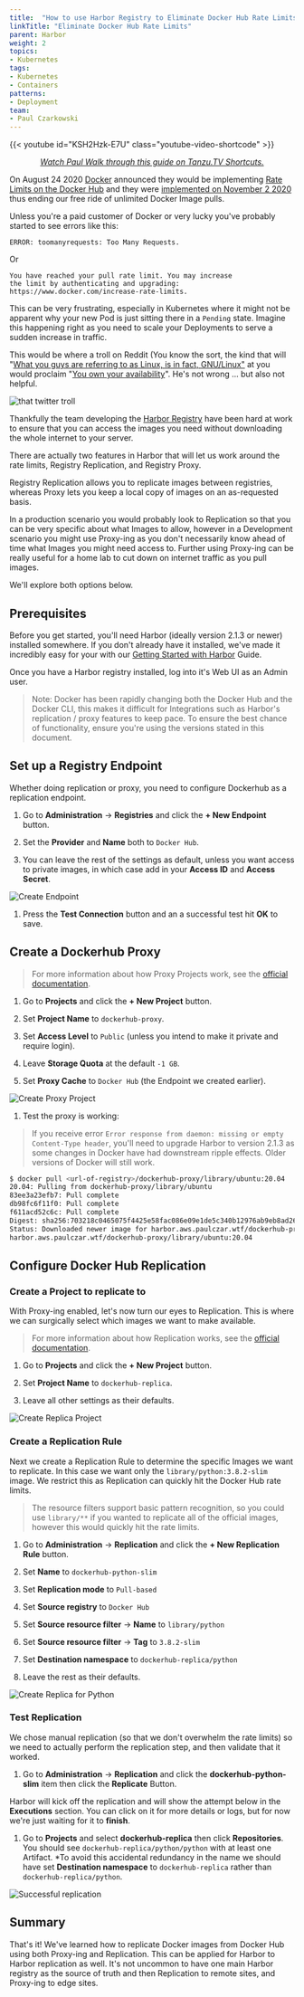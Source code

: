 ```yaml
---
title:  "How to use Harbor Registry to Eliminate Docker Hub Rate Limits"
linkTitle: "Eliminate Docker Hub Rate Limits"
parent: Harbor
weight: 2
topics:
- Kubernetes
tags:
- Kubernetes
- Containers
patterns:
- Deployment
team:
- Paul Czarkowski
---
```


{{< youtube id="KSH2Hzk-E7U" class="youtube-video-shortcode" >}}
<div align="center"><i><a href="https://www.youtube.com/watch?v=KSH2Hzk-E7U&feature=youtu.be">Watch Paul Walk through this guide on Tanzu.TV Shortcuts.</a></i></div>

On August 24 2020 [Docker](https://docker.com) announced they would be implementing [Rate Limits on the Docker Hub](https://www.docker.com/blog/scaling-docker-to-serve-millions-more-developers-network-egress/) and they were [implemented on November 2 2020](https://www.docker.com/blog/what-you-need-to-know-about-upcoming-docker-hub-rate-limiting/) thus ending our free ride of unlimited Docker Image pulls.

Unless you're a paid customer of Docker or very lucky you've probably started to see errors like this:

```
ERROR: toomanyrequests: Too Many Requests.
```

Or

```
You have reached your pull rate limit. You may increase
the limit by authenticating and upgrading:
https://www.docker.com/increase-rate-limits.
```

This can be very frustrating, especially in Kubernetes where it might not be apparent why your new Pod is just sitting there in a `Pending` state. Imagine this happening right as you need to scale your Deployments to serve a sudden increase in traffic.

This would be where a troll on Reddit (You know the sort, the kind that will "[What you guys are referring to as Linux, is in fact, GNU/Linux"](https://news.ycombinator.com/item?id=6277943) at you would proclaim "[You own your availability](https://www.whoownsmyavailability.com/)". He's not wrong ... but also not helpful.

![that twitter troll](/images/guides/kubernetes/harbor-as-docker-proxy/tweet-who-owns-your-availability.png)

Thankfully the team developing the [Harbor Registry](https://goharbor.io/) have been hard at work to ensure that you can access the images you need without downloading the whole internet to your server.

There are actually two features in Harbor that will let us work around the rate limits, Registry Replication, and Registry Proxy.

Registry Replication allows you to replicate images between registries, whereas Proxy lets you keep a local copy of images on an as-requested basis.

In a production scenario you would probably look to Replication so that you can be very specific about what Images to allow, however in a Development scenario you might use Proxy-ing as you don't necessarily know ahead of time what Images you might need access to. Further using Proxy-ing can be really useful for a home lab to cut down on internet traffic as you pull images.

We'll explore both options below.

## Prerequisites

Before you get started, you'll need Harbor (ideally version 2.1.3 or newer) installed somewhere. If you don't already have it installed, we've made it incredibly easy for your with our [Getting Started with Harbor](../harbor-gs/) Guide.

Once you have a Harbor registry installed, log into it's Web UI as an Admin user.

> Note: Docker has been rapidly changing both the Docker Hub and the Docker CLI, this makes it difficult for Integrations such as Harbor's replication / proxy features to keep pace. To ensure the best chance of functionality, ensure you're using the versions stated in this document.

## Set up a Registry Endpoint

Whether doing replication or proxy, you need to configure Dockerhub as a replication endpoint.

1. Go to **Administration** -> **Registries** and click the **+ New Endpoint** button.

1. Set the **Provider** and **Name** both to `Docker Hub`.

1. You can leave the rest of the settings as default, unless you want access to private images, in which case add in your **Access ID** and **Access Secret**.

![Create Endpoint](/images/guides/kubernetes/harbor-as-docker-proxy/create-endpoint.png)

1. Press the **Test Connection** button and an a successful test hit **OK** to save.

## Create a Dockerhub Proxy

> For more information about how Proxy Projects work, see the [official documentation](https://goharbor.io/docs/2.1.0/administration/configure-proxy-cache/).

1. Go to **Projects** and click the **+ New Project** button.

1. Set **Project Name** to `dockerhub-proxy`.

1. Set **Access Level** to `Public` (unless you intend to make it private and require login).

1. Leave **Storage Quota** at the default `-1 GB`.

1. Set **Proxy Cache** to `Docker Hub` (the Endpoint we created earlier).

![Create Proxy Project](/images/guides/kubernetes/harbor-as-docker-proxy/create-proxy-project.png)

1. Test the proxy is working:

> If you receive error `Error response from daemon: missing or empty Content-Type header`, you'll need to upgrade Harbor to version 2.1.3 as some changes in Docker have had downstream ripple effects. Older versions of Docker will still work.

```bash
$ docker pull <url-of-registry>/dockerhub-proxy/library/ubuntu:20.04
20.04: Pulling from dockerhub-proxy/library/ubuntu
83ee3a23efb7: Pull complete
db98fc6f11f0: Pull complete
f611acd52c6c: Pull complete
Digest: sha256:703218c0465075f4425e58fac086e09e1de5c340b12976ab9eb8ad26615c3715
Status: Downloaded newer image for harbor.aws.paulczar.wtf/dockerhub-proxy/library/ubuntu:20.04
harbor.aws.paulczar.wtf/dockerhub-proxy/library/ubuntu:20.04
```

## Configure Docker Hub Replication

### Create a Project to replicate to

With Proxy-ing enabled, let's now turn our eyes to Replication. This is where we can surgically select which images we want to make available.

> For more information about how Replication works, see the [official documentation](https://goharbor.io/docs/2.1.0/administration/configuring-replication/).

1. Go to **Projects** and click the **+ New Project** button.

1. Set **Project Name** to `dockerhub-replica`.

1. Leave all other settings as their defaults.

![Create Replica Project](/images/guides/kubernetes/harbor-as-docker-proxy/create-replica-project.png)

### Create a Replication Rule

Next we create a Replication Rule to determine the specific Images we want to replicate. In this case we want only the `library/python:3.8.2-slim` image. We restrict this as Replication can quickly hit the Docker Hub rate limits.

> The resource filters support basic pattern recognition, so you could use `library/**` if you wanted to replicate all of the official images, however this would quickly hit the rate limits.

1. Go to **Administration** -> **Replication** and click the **+ New Replication Rule** button.

1. Set **Name** to `dockerhub-python-slim`

1. Set **Replication mode** to `Pull-based`

1. Set **Source registry** to `Docker Hub`

1. Set **Source resource filter** -> **Name** to `library/python`

1. Set **Source resource filter** -> **Tag** to `3.8.2-slim`

1. Set **Destination namespace** to `dockerhub-replica/python`

1. Leave the rest as their defaults.

![Create Replica for Python](/images/guides/kubernetes/harbor-as-docker-proxy/create-replica-python.png)

### Test Replication

We chose manual replication (so that we don't overwhelm the rate limits) so we need to actually perform the replication step, and then validate that it worked.

1. Go to **Administration** -> **Replication** and click the **dockerhub-python-slim** item then click the **Replicate** Button.

Harbor will kick off the replication and will show the attempt below in the **Executions** section. You can click on it for more details or logs, but for now we're just waiting for it to **finish**.

1. Go to **Projects** and select **dockerhub-replica** then click **Repositories**. You should see `dockerhub-replica/python/python` with at least one Artifact. *To avoid this accidental redundancy in the name we should have set **Destination namespace** to `dockerhub-replica` rather than `dockerhub-replica/python`.

![Successful replication](/images/guides/kubernetes/harbor-as-docker-proxy/replica-success.png)

## Summary

That's it!  We've learned how to replicate Docker images from Docker Hub using both Proxy-ing and Replication. This can be applied for Harbor to Harbor replication as well. It's not uncommon to have one main Harbor registry as the source of truth and then Replication to remote sites, and Proxy-ing to edge sites.
